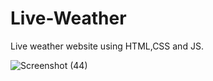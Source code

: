 # Live-Weather
Live weather website using HTML,CSS and JS.

![Screenshot (44)](https://github.com/ya-ash/Live-Weather/assets/96735215/2b5f3c49-3130-4d2c-a915-f25e9298eb8c)
